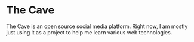 # The Cave

The Cave is an open source social media platform. Right now, I am mostly just using it as a project to help me learn various web technologies.
